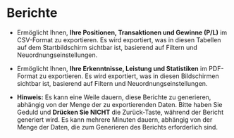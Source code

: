 # **Berichte**

- Ermöglicht Ihnen, **Ihre Positionen, Transaktionen und Gewinne (P/L)** im CSV-Format zu exportieren. Es wird exportiert, was in diesen Tabellen auf dem Startbildschirm sichtbar ist, basierend auf Filtern und Neuordnungseinstellungen.
- Ermöglicht Ihnen, **Ihre Erkenntnisse, Leistung und Statistiken** im PDF-Format zu exportieren. Es wird exportiert, was in diesen Bildschirmen sichtbar ist, basierend auf Filtern und Neuordnungseinstellungen.

- **Hinweis:** Es kann eine Weile dauern, diese Berichte zu generieren, abhängig von der Menge der zu exportierenden Daten. Bitte haben Sie Geduld und **Drücken Sie NICHT** die Zurück-Taste, während der Bericht generiert wird. 
Es kann mehrere Minuten dauern, abhängig von der Menge der Daten, die zum Generieren des Berichts erforderlich sind.
